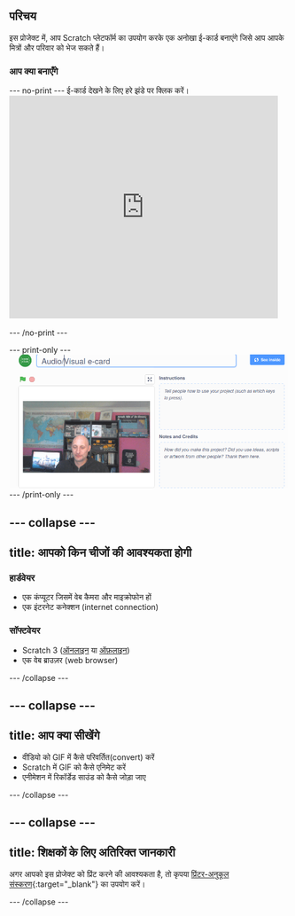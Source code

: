 ## परिचय

इस प्रोजेक्ट में, आप Scratch प्लेटफॉर्म का उपयोग करके एक अनोखा ई-कार्ड बनाएंगे जिसे आप आपके मित्रों और परिवार को भेज सकते हैं।

### आप क्या बनाएँगे

--- no-print --- ई-कार्ड देखने के लिए हरे झंडे पर क्लिक करें। <iframe src="https://scratch.mit.edu/projects/385557938/embed" allowtransparency="true" width="485" height="402" frameborder="0" scrolling="no" allowfullscreen mark="crwd-mark"></iframe>

--- /no-print ---

--- print-only --- ![Complete project](images/showcase_static.png) --- /print-only ---

--- collapse ---
---
title: आपको किन चीजों की आवश्यकता होगी
---
### हार्डवेयर

- एक कंप्यूटर जिसमें वेब कैमरा और माइक्रोफोन हों
- एक इंटरनेट कनेक्शन (internet connection)

### सॉफ्टवेयर

- Scratch 3 ([ऑनलाइन](http://rpf.io/scratchon) या [ऑफ़लाइन](http://rpf.io/scratchoff))
- एक वेब ब्राउज़र (web browser)

--- /collapse ---

--- collapse ---
---
title: आप क्या सीखेंगे
---

- वीडियो को GIF में कैसे परिवर्तित(convert) करें
- Scratch में GIF को कैसे एनिमेट करें
- एनीमेशन में रिकॉर्डेड साउंड को कैसे जोड़ा जाए

--- /collapse ---

--- collapse ---
---
title: शिक्षकों के लिए अतिरिक्त जानकारी
---

अगर आपको इस प्रोजेक्ट को प्रिंट करने की आवश्यकता है, तो कृपया [प्रिंटर-अनुकूल संस्करण](https://projects.raspberrypi.org/en/projects/av-e-card/print){:target="_blank"} का उपयोग करें।

--- /collapse ---
